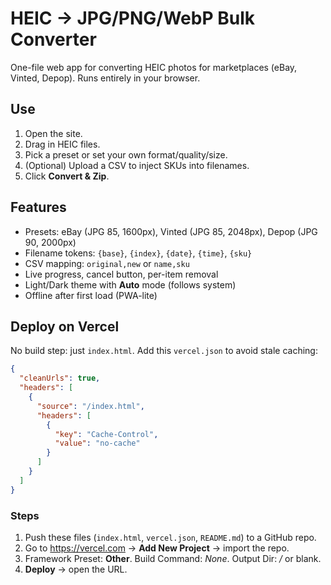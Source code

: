# HEIC → JPG/PNG/WebP Bulk Converter

One-file web app for converting HEIC photos for marketplaces (eBay, Vinted, Depop). Runs entirely in your browser.

## Use
1. Open the site.
2. Drag in HEIC files.
3. Pick a preset or set your own format/quality/size.
4. (Optional) Upload a CSV to inject SKUs into filenames.
5. Click **Convert & Zip**.

## Features
- Presets: eBay (JPG 85, 1600px), Vinted (JPG 85, 2048px), Depop (JPG 90, 2000px)
- Filename tokens: `{base}`, `{index}`, `{date}`, `{time}`, `{sku}`
- CSV mapping: `original,new` or `name,sku`
- Live progress, cancel button, per-item removal
- Light/Dark theme with **Auto** mode (follows system)
- Offline after first load (PWA-lite)

## Deploy on Vercel
No build step: just `index.html`. Add this `vercel.json` to avoid stale caching:

```json
{
  "cleanUrls": true,
  "headers": [
    {
      "source": "/index.html",
      "headers": [
        {
          "key": "Cache-Control",
          "value": "no-cache"
        }
      ]
    }
  ]
}
```

### Steps
1. Push these files (`index.html`, `vercel.json`, `README.md`) to a GitHub repo.
2. Go to https://vercel.com → **Add New Project** → import the repo.
3. Framework Preset: **Other**. Build Command: *None*. Output Dir: */* or blank.
4. **Deploy** → open the URL.
